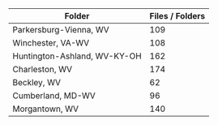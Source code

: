 | Folder                       |   Files / Folders |
|------------------------------|-------------------|
| Parkersburg-Vienna, WV       |               109 |
| Winchester, VA-WV            |               108 |
| Huntington-Ashland, WV-KY-OH |               162 |
| Charleston, WV               |               174 |
| Beckley, WV                  |                62 |
| Cumberland, MD-WV            |                96 |
| Morgantown, WV               |               140 |